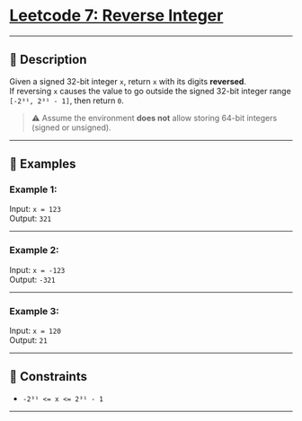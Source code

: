 # [Leetcode 7: Reverse Integer](https://leetcode.com/problems/reverse-integer/description/)

---

## 📘 Description

Given a signed 32-bit integer `x`, return `x` with its digits **reversed**.  
If reversing `x` causes the value to go outside the signed 32-bit integer range `[-2³¹, 2³¹ - 1]`, then return `0`.

> ⚠️ Assume the environment **does not** allow storing 64-bit integers (signed or unsigned).

---

## 🧪 Examples

### Example 1:
Input: `x = 123`  
Output: `321`

---

### Example 2:
Input: `x = -123`  
Output: `-321`

---

### Example 3:
Input: `x = 120`  
Output: `21`

---

## 🧾 Constraints

- `-2³¹ <= x <= 2³¹ - 1`

---

